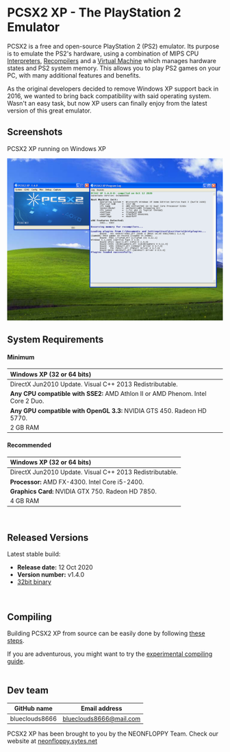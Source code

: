 # PCSX2 XP - The PlayStation 2 Emulator

PCSX2 is a free and open-source PlayStation 2 (PS2) emulator. Its purpose is to emulate the PS2's hardware, using a combination of MIPS CPU [Interpreters](<https://en.wikipedia.org/wiki/Interpreter_(computing)>), [Recompilers](https://en.wikipedia.org/wiki/Dynamic_recompilation) and a [Virtual Machine](https://en.wikipedia.org/wiki/Virtual_machine) which manages hardware states and PS2 system memory. This allows you to play PS2 games on your PC, with many additional features and benefits.

As the original developers decided to remove Windows XP support back in 2016, we wanted to bring back compatibility with said operating system. Wasn't an easy task, but now XP users can finally enjoy from the latest version of this great emulator.

## Screenshots

PCSX2 XP running on Windows XP

![PCSX2](screenshot.png)

## System Requirements

#### Minimum
| Windows XP (32 or 64 bits) |
|:-------|
| DirectX Jun2010 Update. Visual C++ 2013 Redistributable. |
| **Any CPU compatible with SSE2:** AMD Athlon II or AMD Phenom. Intel Core 2 Duo. |
| **Any GPU compatible with OpenGL 3.3:** NVIDIA GTS 450. Radeon HD 5770. |
| 2 GB RAM |

#### Recommended
| Windows XP (32 or 64 bits) |
|:-------|
| DirectX Jun2010 Update. Visual C++ 2013 Redistributable. |
| **Processor:** AMD FX-4300. Intel Core i5-2400. |
| **Graphics Card:** NVIDIA GTX 750. Radeon HD 7850. |
| 4 GB RAM |
<br />

## Released Versions

Latest stable build:
- **Release date:**  12 Oct 2020
- **Version number:**  v1.4.0
- [32bit binary](TODO)
<br />

## Compiling

Building PCSX2 XP from source can be easily done by following [these steps](COMPILE.md).

If you are adventurous, you might want to try the [experimental compiling guide](COMPILE-TESTING.md).
<br />
<br />

## Dev team

GitHub name | Email address
--- | ---
blueclouds8666 | blueclouds8666@mail.com 

PCSX2 XP has been brought to you by the NEONFLOPPY Team. Check our website at [neonfloppy.sytes.net](http://neonfloppy.sytes.net)

<br />
 
